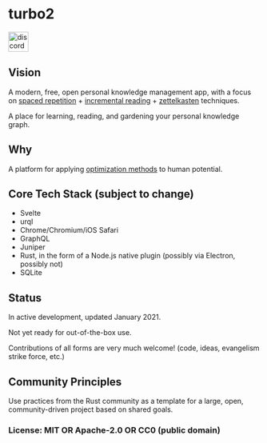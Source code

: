 # turbo2

[<img alt="discord" src="https://img.shields.io/discord/761441128544600074?label=chat%20on%20Discord&style=for-the-badge&color=7289d9&logo=discord&logoColor=FFF" height="40">](https://discord.gg/w9tqdgj2qg)

## Vision

A modern, free, open personal knowledge management app, with a focus on [spaced repetition](https://en.wikipedia.org/wiki/Spaced_repetition) + [incremental reading](https://en.wikipedia.org/wiki/Incremental_reading) + [zettelkasten](https://en.wikipedia.org/wiki/Zettelkasten) techniques.

A place for learning, reading, and gardening your personal knowledge graph.

## Why

A platform for applying [optimization methods](https://en.wikipedia.org/wiki/Mathematical_optimization) to human potential.

## Core Tech Stack (subject to change)

- Svelte
- urql
- Chrome/Chromium/iOS Safari
- GraphQL
- Juniper
- Rust, in the form of a Node.js native plugin (possibly via Electron, possibly not)
- SQLite

## Status

In active development, updated January 2021.

Not yet ready for out-of-the-box use.

Contributions of all forms are very much welcome! (code, ideas, evangelism strike force, etc.)

## Community Principles

Use practices from the Rust community as a template for a large, open, community-driven project based on shared goals.

### License: MIT OR Apache-2.0 OR CC0 (public domain)
